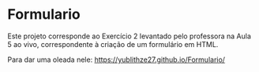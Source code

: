 # Formulario

Este projeto corresponde ao Exercício 2 levantado pelo professora na Aula 5 ao vivo, correspondente à criação de um formulário em HTML.

Para dar uma oleada nele: https://yublithze27.github.io/Formulario/
